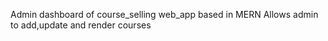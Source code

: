 Admin dashboard of course_selling web_app based in MERN
Allows admin to add,update and render courses
